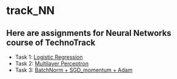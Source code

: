 # track_NN
## Here are assignments for Neural Networks course of TechnoTrack
* Task 1:    [Logistic Regression](https://github.com/BEANefiT/track_NN/blob/master/LogisticRegression/LogisticRegression.ipynb)
* Task 2:    [Multilayer Perceptron](https://github.com/BEANefiT/track_NN/blob/master/MultilayerPerceptron/MultilayerPerceptron.ipynb)
* Task 3:    [BatchNorm + SGD\_momentum + Adam](https://github.com/BEANefiT/track_NN/blob/master/BatchNorm_SGD_Adam/BatchNorm_SGD_Adam.ipynb)

